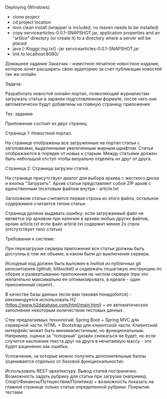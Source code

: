 Deploying (Windows):
- clone project
- cd project location
- mvn clean install (wrapper is included, no maven needs to be installed)
- copy servicearticles-0.0.1-SNAPSHOT.jar, application properties and an "artilce" directory (or create it) to a directory where a server will be placed
- java [-Xloggc:log.txt] -jar servicearticles-0.0.1-SNAPSHOT.jar
- link to localhost:8080/


Домашнее задание
Заказчик - известное печатное новостное издание, которое хочет расширить свою аудиторию за счет публикации новостей так же онлайн.

Задача:

Разработать новостой онлайн-портал, позволяющий журналистам загружать статьи в заранее подготовленном формате, после чего они автоматически будут добавлены на главную страницу приложения.

Тех. задание:

Приложение состоит из двух страниц:

Страница 1: Новостной портал.

На странице отображены все загруженные на портал статьи с заголовками, выделенными увеличенным жирным шрифтом. Статьи отображаются в порядке от новых к старым. Между статьями должен быть небольшой отступ чтобы визуально отделять их друг от друга.

Страница 2: Страница загрузки статей.

На странице присутствует диалог для выбора архива с жесткого диска и кнопка "Загрузить". Архив статьи представляет собой ZIP архив с единственным тесктовым файлом внутри - article.txt

Заголовком статьи считается первая строка из этого файла, остальное содержимое считается телом статьи.

Страница должна выдавать ошибку:
если загружаемый файл не является zip архивом
при наличии в архиве любых других файлов, кроме article.txt
если файл article.txt содержит менее 2х строк (отстутствует тело статьи)

Требования к системе:

При перезагрузке сервера приложения все статьи должны быть доступны в том же объеме, в каком были до выключения сервера.

Исходный код должен быть выложен в любой из публичных git репозиториев (github, bitbucket) и содержать пошаговую инструкцию по сборке и развертыванию приложения на чистом сервере (при это желательно максимально ее оптимизировать, в идеале - один приложенный скрипт).

В качестве базы данных (если вам таковая понадобится) - рекомендуется использовать H2 (https://www.h2database.com/html/main.html) + ее автоматическое заполнение некоторым количеством тестовых данных.

Стек предлагаемых технологий:
Spring Boot + Spring MVC для серверной части.
HTML + Bootstrap для клиентской части. Клиентский интерфейс может быть минималистичным, но функциональным. Например, оценка за "топорный" дизайн снижаться не будет, но если случится наслоение текста друг на друга в нечитаемую массу - это будет рацененно как ошибка.

Усложнения, за которые можно получить дополнительные баллы (оценивается отдельно от базовой функциональности):

Использовать REST-архитектуру.
Вывод статей постранично.
Возможность задать рубрику для статьи при загрузке (например, Спорт/Финансы/Путешествия/Политика) + возможность показать на главной странице только статьи определенной рубрики.
Покрытие тестами